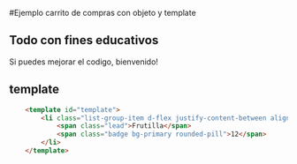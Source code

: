 #Ejemplo carrito de compras con objeto y template

## Todo con fines educativos
Si puedes mejorar el codigo, bienvenido!

## template
```html
    <template id="template">
        <li class="list-group-item d-flex justify-content-between align-items-center">
            <span class="lead">Frutilla</span>
            <span class="badge bg-primary rounded-pill">12</span>
        </li>
    </template>
```